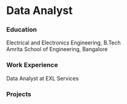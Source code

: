 # Data Analyst

### Education
Electrical and Electronics Engineering, B.Tech<br>
Amrita School of Engineering, Bangalore

### Work Experience
Data Analyst at EXL Services

### Projects
